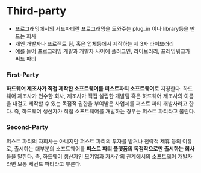 # **Third-party**

- 프로그래밍에서의 서드파티란 프로그래밍을 도와주는 plug_in 이나 library등을 만드는 회사
- 개인 개발자나 프로젝트 팀, 혹은 업체등에서 제작하는 제 3자 라이브러리
- 예를 들어 프로그래밍 개발과 개발자 사이에 플러그인, 라이브러리, 프레임워크가 써드 파티

### First-Party

**하드웨어 제조사가 직접 제작한 소프트웨어를 퍼스트파티 소프트웨어**로 지칭한다. 하드웨어 제조사가 인수한 회사, 제조사가 직접 설립한 개발팀 혹은 하드웨어 제조사의 이름을 내걸고 제작할 수 있는 독점적 권한을 부여받은 사업체를 퍼스트 파티 개발사라고 한다. 즉, 하드웨어 생산자가 직접 소프트웨어를 개발하는 경우는 퍼스트 파티라고 불린다.

### Second-Party

퍼스트 파티의 자회사는 아니지만 퍼스트 파티의 투자를 받거나 전략적 제휴 등의 이유로, 출시하는 대부분의 소프트웨어를 **퍼스트 파티 플랫폼의 독점작으로만 출시하는 회사**들을 말한다. 즉, 하드웨어 생산자인 모기업과 자사간의 관계에서의 소프트웨어 개발자라면 보통 세컨드 파티라고 부른다.
